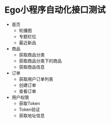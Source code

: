 # Ego小程序自动化接口测试

- 首页
  - 轮播图
  - 专题栏位
  - 最近新品
- 商品
  - 获取商品分类
  - 获取商品分类下的商品
  - 获取商品信息
- 订单
  - 获取用户订单列表
  - 创建订单
  - 查看订单
- 用户权限
  - 获取Token
  - Token验证
  - 获取地址信息
